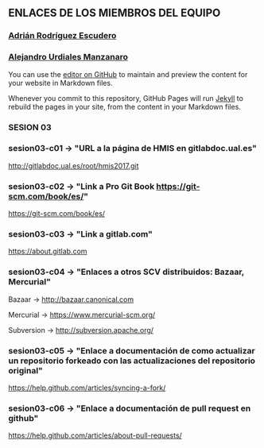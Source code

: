 ﻿## ENLACES DE LOS MIEMBROS DEL EQUIPO
### [Adrián Rodríguez Escudero](https://are883.github.io/HMIS-2017/)
### [Alejandro Urdiales Manzanaro](https://urdi10.github.io/hmis-repo01/)

You can use the [editor on GitHub](https://github.com/HMIS96/hmis96/edit/master/index.md) to maintain and preview the content for your website in Markdown files.

Whenever you commit to this repository, GitHub Pages will run [Jekyll](https://jekyllrb.com/) to rebuild the pages in your site, from the content in your Markdown files.

### SESION 03 ###

### sesion03-c01 -> "URL a la página de HMIS en gitlabdoc.ual.es"
http://gitlabdoc.ual.es/root/hmis2017.git

### sesion03-c02 -> "Link a Pro Git Book https://git-scm.com/book/es/"
https://git-scm.com/book/es/

### sesion03-c03 -> "Link a gitlab.com"
https://about.gitlab.com

### sesion03-c04 -> "Enlaces a otros SCV distribuidos: Bazaar, Mercurial"
Bazaar ->  http://bazaar.canonical.com

Mercurial -> https://www.mercurial-scm.org/

Subversion -> http://subversion.apache.org/

### sesion03-c05 -> "Enlace a documentación de como actualizar un repositorio forkeado con las actualizaciones del repositorio original"
https://help.github.com/articles/syncing-a-fork/

### sesion03-c06 -> "Enlace a documentación de pull request en github"
https://help.github.com/articles/about-pull-requests/
